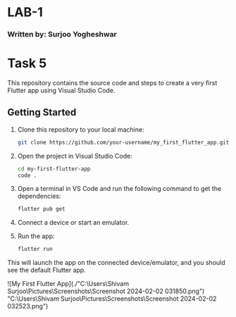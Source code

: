 
# LAB-1
### Written by: Surjoo Yogheshwar

# Task 5

This repository contains the source code and steps to create a very first Flutter app using Visual Studio Code.
## Getting Started

1. Clone this repository to your local machine:

    ```bash
    git clone https://github.com/your-username/my_first_flutter_app.git
    ```

2. Open the project in Visual Studio Code:

    ```bash
    cd my-first-flutter-app
    code .
    ```

3. Open a terminal in VS Code and run the following command to get the dependencies:

    ```bash
    flutter pub get
    ```

4. Connect a device or start an emulator.

5. Run the app:

    ```bash
    flutter run
    ```

This will launch the app on the connected device/emulator, and you should see the default Flutter app.

![My First Flutter App](./"C:\Users\Shivam Surjoo\Pictures\Screenshots\Screenshot 2024-02-02 031850.png")
"C:\Users\Shivam Surjoo\Pictures\Screenshots\Screenshot 2024-02-02 032523.png")

